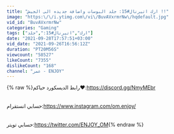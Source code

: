 ```yaml
---
title: "ارك اتيرنال#15: جلد البوسات واضافة جديده الى الجيش !!"
image: "https:\/\/i.ytimg.com\/vi\/BuvAVxrmrNw\/hqdefault.jpg"
vid_id: "BuvAVxrmrNw"
categories: "Gaming"
tags: ["ارك","اتيرنال#15:","جلد"]
date: "2021-09-28T17:57:51+03:00"
vid_date: "2021-09-26T16:56:12Z"
duration: "PT20M56S"
viewcount: "58527"
likeCount: "7355"
dislikeCount: "168"
channel: "عمر - ENJOY"
---
```

{% raw %}رابط الديسكورد حياكم❤️:<a rel="nofollow" target="blank" href="https://discord.gg/NmyMEbr">https://discord.gg/NmyMEbr</a><br /><br /><br />حسابي انستقرام:<a rel="nofollow" target="blank" href="https://www.instagram.com/om.enjoy/">https://www.instagram.com/om.enjoy/</a><br /><br /><br />حسابي تويتر:<a rel="nofollow" target="blank" href="https://twitter.com/ENJOY_OM">https://twitter.com/ENJOY_OM</a>{% endraw %}
